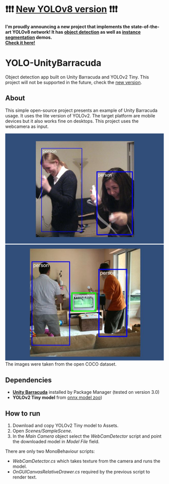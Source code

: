 # ❗❗❗ [New YOLOv8 version](https://github.com/wojciechp6/YOLOv8Unity) ❗❗❗
**I'm proudly announcing a new project that implements the state-of-the-art YOLOv8 network! It has <ins>object detection</ins> as well as <ins>instance segmentation</ins> demos.  
[Check it here!](https://github.com/wojciechp6/YOLOv8Unity)**

# YOLO-UnityBarracuda
Object detection app built on Unity Barracuda and YOLOv2 Tiny. This project will not be supported in the future, check the [new version](https://github.com/wojciechp6/YOLOv8Unity).

## About
This simple open-source project presents an example of Unity Barracuda usage. It uses the lite version of YOLOv2. The target platform are mobile devices but it also works fine on desktops. This project uses the webcamera as input.

![Sample1](Images/1.JPG)  
![Sample2](Images/2.JPG)  
The images were taken from the open COCO dataset.

## Dependencies
- [**Unity Barracuda**](https://docs.unity3d.com/Packages/com.unity.barracuda@3.0/manual/GettingStarted.html) installed by Package Manager (tested on version 3.0)
- **YOLOv2 Tiny model** from [onnx model zoo](https://github.com/onnx/models/tree/main/validated/vision/object_detection_segmentation/tiny-yolov2))

## How to run
1. Download and copy YOLOv2 Tiny model to Assets.
2. Open *Scenes/SampleScene*.
3. In the *Main Camera* object select the *WebCamDetector* script and point the downloaded model in *Model File* field.

There are only two MonoBehaviour scripts:
- *WebCamDetector.cs* which takes texture from the camera and runs the model.
- *OnGUICanvasRelativeDrawer.cs* required by the previous script to render text.

